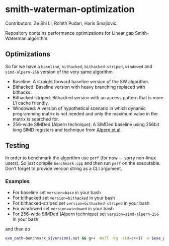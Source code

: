 # smith-waterman-optimization
Contributors: Ze Shi Li, Rohith Pudari, Haris Smajlovic.

Repository contains performance optimizations for Linear gap Smith-Waterman algorithm.

## Optimizations
So far we have a `baseline`, `bithacked`, `bithacked-striped`, `windowed` and `simd-alpern-256` version of the very same algorithm.
- Baseline: A straight forward baseline version of the SW algorithm.
- Bithacked: Baseline version with heavy branching replaced with bithacks.
- Bithacked-striped: Bithacked version with an access pattern that is more L1 cache friendly.
- Windowed: A version of hypothetical scenario in which dynamic programming matrix is not needed and only the maximum value in the matrix is searched for.
- 256-wide SIMDed (Alpern technique): A SIMDed baseline using 256bit long SIMD registers and technique from [Alpern et al](https://dl.acm.org/doi/10.1145/224170.224222).

## Testing
In order to benchmark the algorithm use `perf` (for now -- sorry non-linux users). So just compile `benchmark.cpp` and then run `perf` on the executable. Don't forget to provide version string as a CLI argument.

### Examples
- For baseline set `version=base` in your bash
- For bithacked set `version=bithacked` in your bash
- For bithacked-striped set `version=bithacked-striped` in your bash
- For windowed set `version=windowed` in your bash
- For 256-wide SIMDed (Alpern technique) set `version=simd-alpern-256` in your bash

and then do
```bash
exe_path=benchmark_${version}.out && g++ -Wall -Og -std=c++17 -o $exe_path benchmark.cpp && perf stat -e L1-dcache-load-misses:u,LLC-load-misses:u,cache-misses:u,cache-references:u,branch-misses:u,page-faults:u,cycles:u,L1-dcache-stores:u,instructions:u ./$exe_path $version
```
